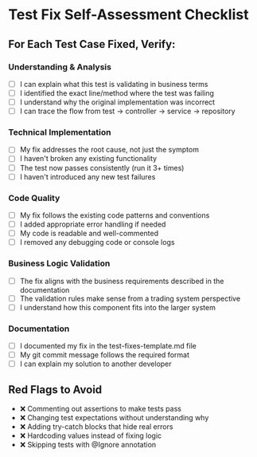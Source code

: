# Test Fix Self-Assessment Checklist

## For Each Test Case Fixed, Verify:

### Understanding & Analysis
- [ ] I can explain what this test is validating in business terms
- [ ] I identified the exact line/method where the test was failing
- [ ] I understand why the original implementation was incorrect
- [ ] I can trace the flow from test → controller → service → repository

### Technical Implementation
- [ ] My fix addresses the root cause, not just the symptom
- [ ] I haven't broken any existing functionality
- [ ] The test now passes consistently (run it 3+ times)
- [ ] I haven't introduced any new test failures

### Code Quality
- [ ] My fix follows the existing code patterns and conventions
- [ ] I added appropriate error handling if needed
- [ ] My code is readable and well-commented
- [ ] I removed any debugging code or console logs

### Business Logic Validation
- [ ] The fix aligns with the business requirements described in the documentation
- [ ] The validation rules make sense from a trading system perspective
- [ ] I understand how this component fits into the larger system

### Documentation
- [ ] I documented my fix in the test-fixes-template.md file
- [ ] My git commit message follows the required format
- [ ] I can explain my solution to another developer

## Red Flags to Avoid
- ❌ Commenting out assertions to make tests pass
- ❌ Changing test expectations without understanding why
- ❌ Adding try-catch blocks that hide real errors
- ❌ Hardcoding values instead of fixing logic
- ❌ Skipping tests with @Ignore annotation

